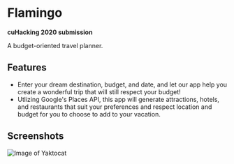 # Flamingo
**cuHacking 2020 submission**

A budget-oriented travel planner.

## Features
- Enter your dream destination, budget, and date, and let our app help you create a wonderful trip that will still respect your budget!
- Utlizing Google's Places API, this app will generate attractions, hotels, and restaurants that suit your preferences and respect location and budget for you to choose to add to your vacation.

## Screenshots
![Image of Yaktocat](https://octodex.github.com/images/yaktocat.png)
